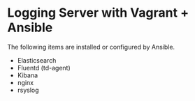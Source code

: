 # Logging Server with Vagrant + Ansible 

The following items are installed or configured by Ansible.

* Elasticsearch
* Fluentd (td-agent)
* Kibana
* nginx
* rsyslog 
